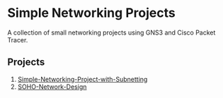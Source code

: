 # Simple Networking Projects

A collection of small networking projects using GNS3 and Cisco Packet Tracer.

## Projects

1. [Simple-Networking-Project-with-Subnetting](simple-networking-project-with-subnetting)
2. [SOHO-Network-Design](SOHO-Network-Design)